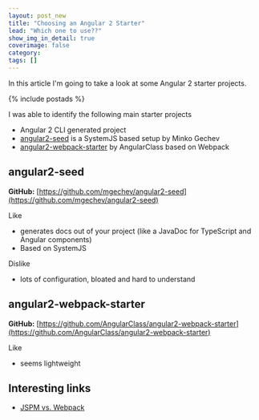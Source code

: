 ```yaml
---
layout: post_new
title: "Choosing an Angular 2 Starter"
lead: "Which one to use??"
show_img_in_detail: true
coverimage: false
category:
tags: []
---
```


<p class="article-intro">
    In this article I'm going to take a look at some Angular 2 starter projects.
</p>

{% include postads %}

I was able to identify the following main starter projects

- Angular 2 CLI generated project
- [angular2-seed](https://github.com/mgechev/angular2-seed) is a
 SystemJS based setup by Minko Gechev
- [angular2-webpack-starter](https://github.com/AngularClass/angular2-webpack-starter) by AngularClass based on Webpack

## angular2-seed

**GitHub:** [https://github.com/mgechev/angular2-seed](https://github.com/mgechev/angular2-seed)

Like

- generates docs out of your project (like a JavaDoc for TypeScript and Angular components)
- Based on SystemJS

Dislike

- lots of configuration, bloated and hard to understand

## angular2-webpack-starter

**GitHub:** [https://github.com/AngularClass/angular2-webpack-starter](https://github.com/AngularClass/angular2-webpack-starter)

Like

- seems lightweight


## Interesting links

- [JSPM vs. Webpack](http://ilikekillnerds.com/2015/07/jspm-vs-webpack/)
